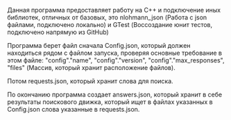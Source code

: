Данная программа предоставляет работу на C++ и подключение иных библиотек, отличных от базовых, это nlohmann_json (Работа с json файлами, подключено локально) и GTest (Воссоздание юнит тестов, подключено напрямую из GitHub)

Программа берет файл сначала Config.json, который должен находиться рядом с файлом запуска, проверяя основные требование в этом файле: "config"."name", "config"."version", "config"."max_responses", "files" (Массив, который хранит расположение файлов).

Потом requests.json, который хранит слова для поиска.

По окончанию программа создает answers.json, который хранит в себе результаты поискового движка, который ищет в файлах указанных в Config.json слова указанные в requests.json.